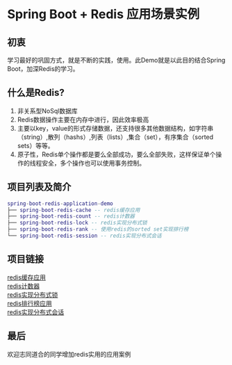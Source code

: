# Spring Boot + Redis 应用场景实例

## 初衷
学习最好的巩固方式，就是不断的实践，使用。此Demo就是以此目的结合Spring Boot，加深Redis的学习。
## 什么是Redis?
1. 非关系型NoSql数据库
2. Redis数据操作主要在内存中进行，因此效率极高
3. 主要以key，value的形式存储数据，还支持很多其他数据结构，如字符串（string）,散列（hashs）,列表（lists）,集合（set），有序集合（sorted sets）等等。
4. 原子性，Redis单个操作都是要么全部成功，要么全部失败，这样保证单个操作的线程安全，多个操作也可以使用事务控制。
## 项目列表及简介
``` lua
spring-boot-redis-application-demo
├── spring-boot-redis-cache -- redis缓存应用
├── spring-boot-redis-count -- redis计数器
├── spring-boot-redis-lock -- redis实现分布式锁
├── spring-boot-redis-rank -- 使用redis的sorted set实现排行榜
└── spring-boot-redis-session -- redis实现分布式会话
```
## 项目链接

[redis缓存应用](https://github.com/fengcheZt/spring-boot-redis-application-demo/tree/master/spring-boot-redis-cache)  
[redis计数器](https://github.com/fengcheZt/spring-boot-redis-application-demo/tree/master/spring-boot-redis-count)  
[redis实现分布式锁](https://github.com/fengcheZt/spring-boot-redis-application-demo/tree/master/spring-boot-redis-lock)  
[redis排行榜应用](https://github.com/fengcheZt/spring-boot-redis-application-demo/tree/master/spring-boot-redis-rank)  
[redis实现分布式会话](https://github.com/fengcheZt/spring-boot-redis-application-demo/tree/master/spring-boot-redis-session)

## 最后
欢迎志同道合的同学增加redis实用的应用案例

